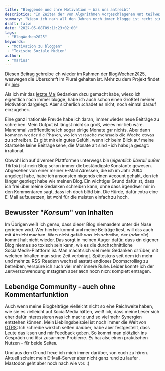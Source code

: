 ```yaml
---
title: "Bloggende und ihre Motivation – Was uns antreibt"
description: "In Zeiten der von Algorithmen vorgeschlagenen unt teilweise erstellen Inhalte, sind Blogs der perfekter Gegenentwurf."
summary: "Wieso ich nach all den Jahren noch immer blogge ist recht simpel: Ich habe die absolute Freiheit meine eigenen Beiträge zu veröffentlichen. Da alle Leser bewusst vorbei kommen und die Artikel lesen, entsteht eine viel angenehmere Situation, als auf jeder SocialMedia-Plattform."
draft: false
date: "2025-05-08T09:10:23+02:00"
tags:
 - "BlogWochen2025"
keywords:
 - "Motivation zu bloggen"
 - "Toxische Soziale Medien"
author:
 - "marius"
---
```


Diesen Beitrag schreibe ich wieder im Rahmen der [BlogWochen2025](/tags/blogwochen2025), weswegen die Überschrift im Plural gehalten ist. Mehr zu dem Projekt findet ihr [hier](https://nureinblog.at/54063-im-mai-beginnen-die-blogwochen/).

Als ich mir das [letzte Mal](/post/warumbloggenwireigentlichnoch/) Gedanken dazu gemacht habe, wieso ich eigentlich noch immer blogge, habe ich auch schon einen Großteil meiner Motivation dargelegt. Aber sicherlich schadet es nicht, noch einmal darauf einzugehen.

Eine ganz irrationale Freude habe ich daran, immer wieder neue Beiträge zu schreiben. Mein Output ist längst nicht so groß, wie es mir lieb wäre. Manchmal veröffentliche ich sogar einige Monate gar nichts. Aber dann kommen wieder die Phasen, wo ich versuche mehrmals die Woche etwas zu schreiben. Es gibt mir ein gutes Gefühl, wenn ich beim Blick auf meine Startseite keine Beiträge sehe, die Monate alt sind - ich habs ja gesagt: irrational.

Obwohl ich auf diversen Plattformen unterwegs bin (_eigentlich überall außer TikTok_) ist mein Blog schon immer die beständigste Konstante gewesen. Abgesehen von einer meiner E-Mail Adressen, die ich im Jahr 2004 angelegt habe, habe ich ansonsten nirgends einen Account gehabt, den ich länger gepflegt habe wie meinen Blog. Ein wichtiger Grund dafür ist, dass ich frei über meine Gedanken schreiben kann, ohne dass irgendwer mir in den Kommentaren sagt, dass ich doch blöd bin. Die Hürde, dafür extra eine E-Mail aufzusetzen, ist wohl für die meisten einfach zu hoch.

## Bewusster "_Konsum_" von Inhalten
Im Übrigen weiß ich genau, dass dieser Blog niemandem unter die Nase gerieben wird.  Wer hierher kommt und meine Beiträge liest, will das auch mit Absicht machen. Wem nicht gefällt was ich schreibe, der (_oder die_) kommt halt nicht wieder. Das sorgt in meinen Augen dafür, dass ein eigener Blog niemals so toxisch sein kann, wie es die durchschnittliche SocialMedia-Plattform ist. Man macht sich viel mehr Gedanken darüber, mit welchen Inhalten man seine Zeit verbringt. Spätestens seit dem ich mehr und mehr zu RSS-Readern wechsel anstatt endloses Doomscrolling zu betreiben, verspüre ich auch viel mehr innere Ruhe. Leider konnte ich der Zeitverschwendung Instagram aber auch noch nicht komplett entsagen.

## Lebendige Community - auch ohne Kommentarfunktion
Auch wenn meine Blogbeiträge vielleicht nicht so eine Reichweite haben, wie sie es vielleicht auf SocialMedia hätten, weiß ich, dass meine Leser sich eher dafür Interessieren was ich mache und so viel mehr Synergien entstehen können. Mein Lieblingsbeispiel ist noch immer die Welt von [OTRS](/tags/otrs): Ich schreibe wirklich selten darüber, habe aber festgestellt, dass Leute das lesen und mir Feedback geben. So kommt man plötzlich ins Gespräch und löst zusammen Probleme. Es hat also einen praktischen Nutzen - für beide Seiten.

Und aus dem Grund freue ich mich immer darüber, von euch zu hören. Aktuell scheint mein E-Mail-Server aber nicht ganz rund zu laufen. Mastodon geht aber noch nach wie vor. :)